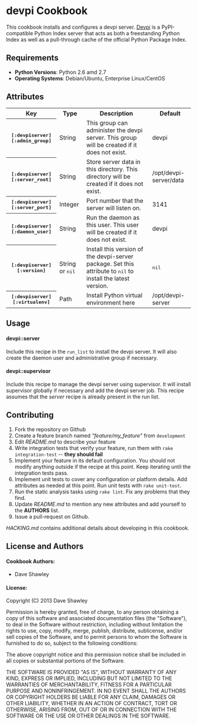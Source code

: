 devpi Cookbook
==============
This cookbook installs and configures a devpi server.  [Devpi][1] is a
PyPI-compatible Python Index server that acts as both a freestanding
Python Index as well as a pull-through cache of the official Python 
Package Index.

[1]: http://doc.devpi.net/latest/

Requirements
------------
* **Python Versions**: Python 2.6 amd 2.7
* **Operating Systems**: Debian/Ubuntu, Enterprise Linux/CentOS

Attributes
----------

<table>
  <tr>
    <th>Key</th>
    <th>Type</th>
    <th>Description</th>
    <th>Default</th>
  </tr>
  <tr>
    <th><tt>[:devpiserver][:admin_group]</tt></th>
    <td>String</td>
    <td>This group can administer the devpi server.  This group
        will be created if it does not exist.</td>
    <td>devpi</td>
  </tr>
  <tr>
    <th><tt>[:devpiserver][:server_root]</tt></th>
    <td>String</td>
    <td>Store server data in this directory.  This directory will be
        created if it does not exist.</td>
    <td>/opt/devpi-server/data</td>
  </tr>
  <tr>
    <th><tt>[:devpiserver][:server_port]</tt></th>
    <td>Integer</td>
    <td>Port number that the server will listen on.</td>
    <td>3141</td>
  </tr>
  <tr>
    <th><tt>[:devpiserver][:daemon_user]</tt></th>
    <td>String</td>
    <td>Run the daemon as this user.  This user will be created if
        it does not exist.</td>
    <td>devpi</td>
  </tr>
  <tr>
    <th><tt>[:devpiserver][:version]</tt></th>
    <td>String or <tt>nil</tt></td>
    <td>Install this version of the devpi-server package.
        Set this attribute to <tt>nil</tt> to install the latest
        version.</td>
    <td><tt>nil</tt></td>
  </tr>
  <tr>
    <th><tt>[:devpiserver][:virtualenv]</tt></th>
    <td>Path</td>
    <td>Install Python virtual environment here</td>
    <td>/opt/devpi-server</td>
  </tr>
</table>

Usage
-----
#### devpi::server
Include this recipe in the `run_list` to install the devpi server.  It
will also create the daemon user and administrative group if necessary.

#### devpi::supervisor
Include this recipe to manage the devpi server using supervisor.  It will
install supervisor globally if necessary and add the devpi server job.
This recipe assumes that the *server* recipe is already present in the run
list.

Contributing
------------

1. Fork the repository on Github
2. Create a feature branch named *"feature/my_feature"* from `development`
3. Edit *README.md* to describe your feature
4. Write integration tests that verify your feature, run them with
   `rake integration-test` -- **they should fail**
5. Implement your feature in its default configuration.  You should not
   modify anything outside if the recipe at this point.  Keep iterating
   until the integration tests pass.
6. Implement unit tests to cover any configuration or platform details.
   Add attributes as needed at this point.  Run unit tests with `rake
   unit-test`.  
7. Run the static analysis tasks using `rake lint`.  Fix any problems that
   they find.
8. Update *README.md* to mention any new attributes and add yourself to
   the **AUTHORS** list.
9. Issue a pull-request on Github.

*HACKING.md* contains additional details about developing in this cookbook.

License and Authors
-------------------
#### Cookbook Authors:

* Dave Shawley

#### License:

Copyright (C) 2013 Dave Shawley

Permission is hereby granted, free of charge, to any person obtaining
a copy of this software and associated documentation files (the
"Software"), to deal in the Software without restriction, including
without limitation the rights to use, copy, modify, merge, publish,
distribute, sublicense, and/or sell copies of the Software, and to
permit persons to whom the Software is furnished to do so, subject to
the following conditions:

The above copyright notice and this permission notice shall be
included in all copies or substantial portions of the Software.

THE SOFTWARE IS PROVIDED "AS IS", WITHOUT WARRANTY OF ANY KIND,
EXPRESS OR IMPLIED, INCLUDING BUT NOT LIMITED TO THE WARRANTIES OF
MERCHANTABILITY, FITNESS FOR A PARTICULAR PURPOSE AND
NONINFRINGEMENT. IN NO EVENT SHALL THE AUTHORS OR COPYRIGHT HOLDERS BE
LIABLE FOR ANY CLAIM, DAMAGES OR OTHER LIABILITY, WHETHER IN AN ACTION
OF CONTRACT, TORT OR OTHERWISE, ARISING FROM, OUT OF OR IN CONNECTION
WITH THE SOFTWARE OR THE USE OR OTHER DEALINGS IN THE SOFTWARE.
